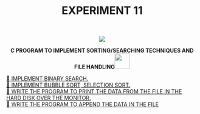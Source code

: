 <h1 align="center">EXPERIMENT 11</h1>
<!-- PROJECT LOGO -->
<br />
<p align="center">
  <a href="https://github.com/DHANOLA/CLASS-NOTIX/edit/root/SEMESTER%201/PROGRAMMING%20AND%20DATA%20STRUCTURES%20LAB/EXPERIMENT%2011">
    <img src="https://media.giphy.com/media/xTiTnJ2RwAGC5RaWhq/giphy.gif" >
  </a>

  

  <p align="center">
  <b> C PROGRAM TO IMPLEMENT SORTING/SEARCHING TECHNIQUES AND FILE HANDLING<img src="https://media.giphy.com/media/2L1KmLRW5HOY9NRxqM/giphy.gif" width="40" height="40" /></b>
    <br />
   
  </p>
</p>



 <a href="https://github.com/DHANOLA/CLASS-NOTIX/blob/root/SEMESTER%201/PROGRAMMING%20AND%20DATA%20STRUCTURES%20LAB/EXPERIMENT%2011/QUESTION%201.c" style="color: ">👒 IMPLEMENT BINARY SEARCH.</a><br />
     <a href="https://github.com/DHANOLA/CLASS-NOTIX/blob/root/SEMESTER%201/PROGRAMMING%20AND%20DATA%20STRUCTURES%20LAB/EXPERIMENT%2011/QUESTION%202.c" style="color: ">👒 IMPLEMENT BUBBLE SORT, SELECTION SORT.</a><br />
     <a href="https://github.com/DHANOLA/CLASS-NOTIX/blob/root/SEMESTER%201/PROGRAMMING%20AND%20DATA%20STRUCTURES%20LAB/EXPERIMENT%2011/QUESTION%203.c" style="color: ">👒 WRITE THE PROGRAM TO PRINT THE DATA FROM THE FILE IN THE HARD DISK OVER THE MONITOR.</a><br />
     <a href="https://github.com/DHANOLA/CLASS-NOTIX/blob/root/SEMESTER%201/PROGRAMMING%20AND%20DATA%20STRUCTURES%20LAB/EXPERIMENT%2011/QUESTION%204.c" style="color: ">👒 WRITE THE PROGRAM TO APPEND THE DATA IN THE FILE</a><br />
    
    


